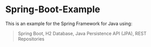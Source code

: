 # Spring-Boot-Example
This is an example for the Spring Framework for Java using:
> Spring Boot, H2 Database, Java Persistence API (JPA), REST Repositories
